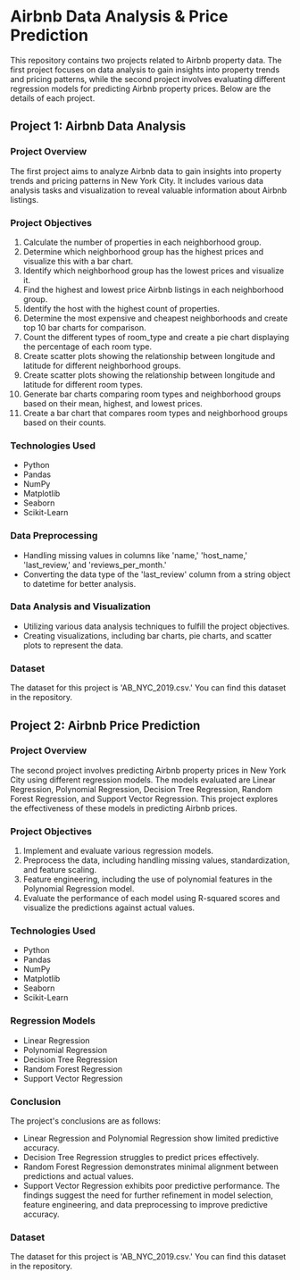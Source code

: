 # Airbnb Data Analysis & Price Prediction

This repository contains two projects related to Airbnb property data. The first project focuses on data analysis to gain insights into property trends and pricing patterns, while the second project involves evaluating different regression models for predicting Airbnb property prices. Below are the details of each project.

## Project 1: Airbnb Data Analysis

### Project Overview
The first project aims to analyze Airbnb data to gain insights into property trends and pricing patterns in New York City. It includes various data analysis tasks and visualization to reveal valuable information about Airbnb listings.

### Project Objectives
1. Calculate the number of properties in each neighborhood group.
2. Determine which neighborhood group has the highest prices and visualize this with a bar chart.
3. Identify which neighborhood group has the lowest prices and visualize it.
4. Find the highest and lowest price Airbnb listings in each neighborhood group.
5. Identify the host with the highest count of properties.
6. Determine the most expensive and cheapest neighborhoods and create top 10 bar charts for comparison.
7. Count the different types of room_type and create a pie chart displaying the percentage of each room type.
8. Create scatter plots showing the relationship between longitude and latitude for different neighborhood groups.
9. Create scatter plots showing the relationship between longitude and latitude for different room types.
10. Generate bar charts comparing room types and neighborhood groups based on their mean, highest, and lowest prices.
11. Create a bar chart that compares room types and neighborhood groups based on their counts.

### Technologies Used
- Python
- Pandas
- NumPy
- Matplotlib
- Seaborn
- Scikit-Learn

### Data Preprocessing
- Handling missing values in columns like 'name,' 'host_name,' 'last_review,' and 'reviews_per_month.'
- Converting the data type of the 'last_review' column from a string object to datetime for better analysis.

### Data Analysis and Visualization
- Utilizing various data analysis techniques to fulfill the project objectives.
- Creating visualizations, including bar charts, pie charts, and scatter plots to represent the data.

### Dataset
The dataset for this project is 'AB_NYC_2019.csv.' You can find this dataset in the repository.

## Project 2: Airbnb Price Prediction

### Project Overview
The second project involves predicting Airbnb property prices in New York City using different regression models. The models evaluated are Linear Regression, Polynomial Regression, Decision Tree Regression, Random Forest Regression, and Support Vector Regression. This project explores the effectiveness of these models in predicting Airbnb prices.

### Project Objectives
1. Implement and evaluate various regression models.
2. Preprocess the data, including handling missing values, standardization, and feature scaling.
3. Feature engineering, including the use of polynomial features in the Polynomial Regression model.
4. Evaluate the performance of each model using R-squared scores and visualize the predictions against actual values.

### Technologies Used
- Python
- Pandas
- NumPy
- Matplotlib
- Seaborn
- Scikit-Learn

### Regression Models
- Linear Regression
- Polynomial Regression
- Decision Tree Regression
- Random Forest Regression
- Support Vector Regression

### Conclusion
The project's conclusions are as follows:
- Linear Regression and Polynomial Regression show limited predictive accuracy.
- Decision Tree Regression struggles to predict prices effectively.
- Random Forest Regression demonstrates minimal alignment between predictions and actual values.
- Support Vector Regression exhibits poor predictive performance.
The findings suggest the need for further refinement in model selection, feature engineering, and data preprocessing to improve predictive accuracy.

### Dataset
The dataset for this project is 'AB_NYC_2019.csv.' You can find this dataset in the repository.
